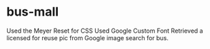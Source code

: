 # bus-mall

Used the Meyer Reset for CSS
Used Google Custom Font 
Retrieved a licensed for reuse pic from Google image search for bus.